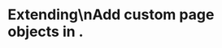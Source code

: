 <!-- Source: /Users/mzahirudeen/playwright-framework/docs/docusaurus/docs/docusaurus/docs/extending.md -->

# Extending\nAdd custom page objects in .
